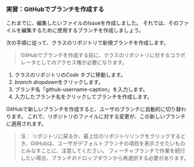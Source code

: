 ### 実習：GitHubでブランチを作成する

これまでに、編集したいファイルのIssueを作成しました。 それでは、そのファイルを編集するために使用するブランチを作成しましょう。

次の手順に従って、クラスのリポジトリで新規ブランチを作成します。

> GitHubでブランチを作成する前に、クラスのリポジトリに対するコラボレータとしてのアクセス権が必要になります。

1. クラスのリポジトリの*Code* タブに移動します。
2. *branch dropdown*をクリックします。
3. ブランチ名「github-username-caption」を入力します。
4. 入力したブランチ名をクリックしてブランチを作成します。

GitHubで新しいブランチを作成すると、ユーザのブランチに自動的に切り替わります。 これで、リポジトリのファイルに対する変更が、この新しいブランチに適用されます。

> 注： リポジトリに戻るか、最上位のリポジトリリンクをクリックするとき、GitHubは、ユーザがデフォルトブランチの項目を表示させたいものとみなすことに、注意してください。 フィーチャブランチで作業を続行したい場合、ブランチのドロップダウンから再選択する必要があります。